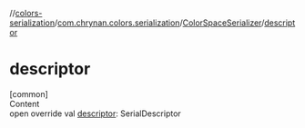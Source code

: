 //[colors-serialization](../../../index.md)/[com.chrynan.colors.serialization](../index.md)/[ColorSpaceSerializer](index.md)/[descriptor](descriptor.md)



# descriptor  
[common]  
Content  
open override val [descriptor](descriptor.md): SerialDescriptor  



